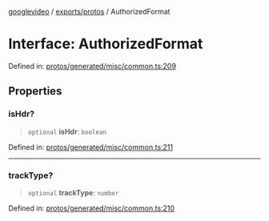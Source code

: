 [googlevideo](../../../README.md) / [exports/protos](../README.md) / AuthorizedFormat

# Interface: AuthorizedFormat

Defined in: [protos/generated/misc/common.ts:209](https://github.com/LuanRT/googlevideo/blob/5b84100979befab767d819a9606dde964d469341/protos/generated/misc/common.ts#L209)

## Properties

### isHdr?

> `optional` **isHdr**: `boolean`

Defined in: [protos/generated/misc/common.ts:211](https://github.com/LuanRT/googlevideo/blob/5b84100979befab767d819a9606dde964d469341/protos/generated/misc/common.ts#L211)

***

### trackType?

> `optional` **trackType**: `number`

Defined in: [protos/generated/misc/common.ts:210](https://github.com/LuanRT/googlevideo/blob/5b84100979befab767d819a9606dde964d469341/protos/generated/misc/common.ts#L210)
